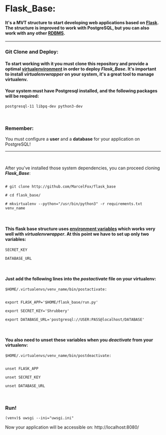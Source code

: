 
# Flask_Base:

#### It's a MVT structure to start developing web applications based on [Flask](http://flask.pocoo.org/docs/0.12/). The structure is improved to work with **PostgreSQL**, but you can also work with any other [RDBMS](https://en.wikipedia.org/wiki/Relational_database#RDBMS).

---

  
  

### Git Clone and Deploy:

#### To start working with it you must clone this repository and provide a optimal [virtualenvironment](https://wiki.archlinux.org/index.php/Python/Virtual_environment) in order to deploy *Flask_Base*. It's important to install *virtualenvwrapper* on your system, it's a great tool to manage virtualenv.

#### Your system must have Postgresql installed, and the following packages will be required:
```
postgresql-11 libpq-dev python3-dev
```
<br>

  ### Remember:
  You must configure a **user** and a **database** for your application on PostgreSQL!

---

  <br>
  
After you've installed those system dependencies, you can proceed cloning ***Flask_Base***:
```

# git clone http://github.com/MarcelFox/flask_base

# cd flask_base/

# mkvirtualenv --python="/usr/bin/python3" -r requirements.txt venv_name

```

  

<br  />


#### This flask base structure uses [environment variables](https://stackoverflow.com/a/11134336/8077923) which works very well with *virtualenvwrapper*. At this point we have to set up only two variables:

  

`SECRET_KEY`

`DATABASE_URL`

  

<br  />
  

#### Just add the following lines into the *postactivate* file on your virtualenv:

  

`$HOME/.virtualenvs/venv_name/bin/postactivate:`

  

```

export FLASK_APP='$HOME/flask_base/run.py'

export SECRET_KEY='Shrubbery'

export DATABASE_URL='postgresql://USER:PASS@localhost/DATABASE'

```

  

<br  />

  

#### You also need to unset these variables when you *deactivate* from your virtualenv:

`$HOME/.virtualenvs/venv_name/bin/postdeactivate:`

```

unset FLASK_APP

unset SECRET_KEY

unset DATABASE_URL

```

<br  />


### Run!
```
(venv)$ uwsgi --ini="uwsgi.ini"
```

Now your application will be accessible on:
http://localhost:8080/